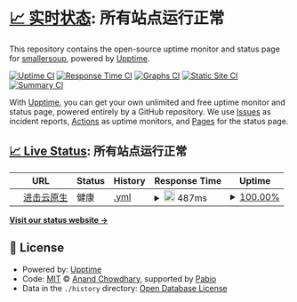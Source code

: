 # [📈 实时状态](https://smallersoup.github.io/upptime): <!--live status--> **所有站点运行正常**

This repository contains the open-source uptime monitor and status page for [smallersoup](https://smallersoup.github.io/upptime), powered by [Upptime](https://github.com/upptime/upptime).

[![Uptime CI](https://github.com/smallersoup/upptime/workflows/Uptime%20CI/badge.svg)](https://github.com/smallersoup/upptime/actions?query=workflow%3A%22Uptime+CI%22)
[![Response Time CI](https://github.com/smallersoup/upptime/workflows/Response%20Time%20CI/badge.svg)](https://github.com/smallersoup/upptime/actions?query=workflow%3A%22Response+Time+CI%22)
[![Graphs CI](https://github.com/smallersoup/upptime/workflows/Graphs%20CI/badge.svg)](https://github.com/smallersoup/upptime/actions?query=workflow%3A%22Graphs+CI%22)
[![Static Site CI](https://github.com/smallersoup/upptime/workflows/Static%20Site%20CI/badge.svg)](https://github.com/smallersoup/upptime/actions?query=workflow%3A%22Static+Site+CI%22)
[![Summary CI](https://github.com/smallersoup/upptime/workflows/Summary%20CI/badge.svg)](https://github.com/smallersoup/upptime/actions?query=workflow%3A%22Summary+CI%22)

With [Upptime](https://upptime.js.org), you can get your own unlimited and free uptime monitor and status page, powered entirely by a GitHub repository. We use [Issues](https://github.com/smallersoup/upptime/issues) as incident reports, [Actions](https://github.com/smallersoup/upptime/actions) as uptime monitors, and [Pages](https://smallersoup.github.io/upptime) for the status page.

## [📈 Live Status](https://demo.upptime.js.org): <!--live status--> **所有站点运行正常**

<!--start: status pages-->
<!-- This summary is generated by Upptime (https://github.com/upptime/upptime) -->
<!-- Do not edit this manually, your changes will be overwritten -->
<!-- prettier-ignore -->
| URL | Status | History | Response Time | Uptime |
| --- | ------ | ------- | ------------- | ------ |
| <img alt="" src="https://kubeinfo.cn/favicon/favicon.ico" height="13"> [进击云原生](https://kubeinfo.cn) | 健康 | [.yml](https://github.com/smallersoup/upptime/commits/HEAD/history/.yml) | <details><summary><img alt="Response time graph" src="./graphs//response-time-week.png" height="20"> 487ms</summary><br><a href="https://upptime.kubeinfo.cn/history/"><img alt="Response time 501" src="https://img.shields.io/endpoint?url=https%3A%2F%2Fraw.githubusercontent.com%2Fsmallersoup%2Fupptime%2FHEAD%2Fapi%2F%2Fresponse-time.json"></a><br><a href="https://upptime.kubeinfo.cn/history/"><img alt="24-hour response time 395" src="https://img.shields.io/endpoint?url=https%3A%2F%2Fraw.githubusercontent.com%2Fsmallersoup%2Fupptime%2FHEAD%2Fapi%2F%2Fresponse-time-day.json"></a><br><a href="https://upptime.kubeinfo.cn/history/"><img alt="7-day response time 487" src="https://img.shields.io/endpoint?url=https%3A%2F%2Fraw.githubusercontent.com%2Fsmallersoup%2Fupptime%2FHEAD%2Fapi%2F%2Fresponse-time-week.json"></a><br><a href="https://upptime.kubeinfo.cn/history/"><img alt="30-day response time 488" src="https://img.shields.io/endpoint?url=https%3A%2F%2Fraw.githubusercontent.com%2Fsmallersoup%2Fupptime%2FHEAD%2Fapi%2F%2Fresponse-time-month.json"></a><br><a href="https://upptime.kubeinfo.cn/history/"><img alt="1-year response time 501" src="https://img.shields.io/endpoint?url=https%3A%2F%2Fraw.githubusercontent.com%2Fsmallersoup%2Fupptime%2FHEAD%2Fapi%2F%2Fresponse-time-year.json"></a></details> | <details><summary><a href="https://upptime.kubeinfo.cn/history/">100.00%</a></summary><a href="https://upptime.kubeinfo.cn/history/"><img alt="All-time uptime 100.00%" src="https://img.shields.io/endpoint?url=https%3A%2F%2Fraw.githubusercontent.com%2Fsmallersoup%2Fupptime%2FHEAD%2Fapi%2F%2Fuptime.json"></a><br><a href="https://upptime.kubeinfo.cn/history/"><img alt="24-hour uptime 100.00%" src="https://img.shields.io/endpoint?url=https%3A%2F%2Fraw.githubusercontent.com%2Fsmallersoup%2Fupptime%2FHEAD%2Fapi%2F%2Fuptime-day.json"></a><br><a href="https://upptime.kubeinfo.cn/history/"><img alt="7-day uptime 100.00%" src="https://img.shields.io/endpoint?url=https%3A%2F%2Fraw.githubusercontent.com%2Fsmallersoup%2Fupptime%2FHEAD%2Fapi%2F%2Fuptime-week.json"></a><br><a href="https://upptime.kubeinfo.cn/history/"><img alt="30-day uptime 100.00%" src="https://img.shields.io/endpoint?url=https%3A%2F%2Fraw.githubusercontent.com%2Fsmallersoup%2Fupptime%2FHEAD%2Fapi%2F%2Fuptime-month.json"></a><br><a href="https://upptime.kubeinfo.cn/history/"><img alt="1-year uptime 100.00%" src="https://img.shields.io/endpoint?url=https%3A%2F%2Fraw.githubusercontent.com%2Fsmallersoup%2Fupptime%2FHEAD%2Fapi%2F%2Fuptime-year.json"></a></details>

<!--end: status pages-->

[**Visit our status website →**](https://smallersoup.github.io/upptime)

## 📄 License

- Powered by: [Upptime](https://github.com/upptime/upptime)
- Code: [MIT](./LICENSE) © [Anand Chowdhary](https://anandchowdhary.com), supported by [Pabio](https://pabio.com)
- Data in the `./history` directory: [Open Database License](https://opendatacommons.org/licenses/odbl/1-0/)
